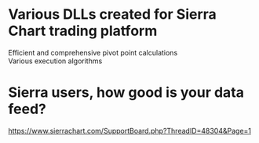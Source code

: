 # Various DLLs created for Sierra Chart trading platform
Efficient and comprehensive pivot point calculations  
Various execution algorithms  



# Sierra users, how good is your data feed?
https://www.sierrachart.com/SupportBoard.php?ThreadID=48304&Page=1
